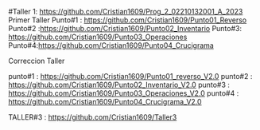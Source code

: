 #Taller 1: https://github.com/Cristian1609/Prog_2_02210132001_A_2023
Primer Taller
Punto#1 : https://github.com/Cristian1609/Punto01_Reverso
Punto#2 :https://github.com/Cristian1609/Punto02_Inventario
Punto#3: https://github.com/Cristian1609/Punto03_Operaciones
Punto#4:https://github.com/Cristian1609/Punto04_Crucigrama

Correccion Taller 

punto#1 :  https://github.com/Cristian1609/Punto01_reverso_V2.0
punto#2 : https://github.com/Cristian1609/Punto02_Inventario_V2.0
punto#3 : https://github.com/Cristian1609/Punto03_Operaciones_V2.0
punto#4 : https://github.com/Cristian1609/Punto04_Crucigrama_V2.0

TALLER#3 : https://github.com/Cristian1609/Taller3

